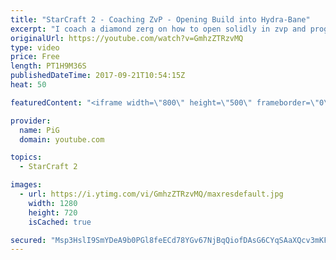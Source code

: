 ```yaml
---
title: "StarCraft 2 - Coaching ZvP - Opening Build into Hydra-Bane"
excerpt: "I coach a diamond zerg on how to open solidly in zvp and progress to the hydra-bane stage of the game -- Watch live at https://www.twitch.tv/x5_pig"
originalUrl: https://youtube.com/watch?v=GmhzZTRzvMQ
type: video
price: Free
length: PT1H9M36S
publishedDateTime: 2017-09-21T10:54:15Z
heat: 50

featuredContent: "<iframe width=\"800\" height=\"500\" frameborder=\"0\" src=\"https://www.youtube.com/embed/GmhzZTRzvMQ\" allow=\"accelerometer; autoplay; encrypted-media; gyroscope; picture-in-picture\" allowfullscreen></iframe>"

provider:
  name: PiG
  domain: youtube.com

topics:
  - StarCraft 2

images:
  - url: https://i.ytimg.com/vi/GmhzZTRzvMQ/maxresdefault.jpg
    width: 1280
    height: 720
    isCached: true

secured: "Msp3HslI9SmYDeA9b0PGl8feECd78YGv67NjBqQiofDAsG6CYqSAaXQcv3mKFYhV26uxxtejTocHegm59W4ZeixGdu68Mc6oTRdNwETT+m4mU03cdo4Go3SxM0+WbQdTq39ftd449INsseiB/Cdil7KNa8dRtVr04WMntVO8rPQVL9Fk35xnV10fjMCbXYAr1U5KSpFzbYmT0NLFlbBFnEUCVR1y0zY5E6RAB2i4fDl6TVY4d/Su9W+2krVTQ6TjdYz24Q2bpJ2akhAy00l11LLSl9O6dx7f9eKlY5HSC2feI9ZbIBHng9puGiBp9enjPWw4rTViiigXdMzoS5FM1rW5dPB/NV4SwwYfwmFWb7cTO/V1XuqH3EivAq1geWUOTa2s6vs1ADEFkzFYcHv0JplsDxTQtYl+x+Zc9MCj240=;SFtyJ5wi/WWH1qffSmjpng=="
---
```


